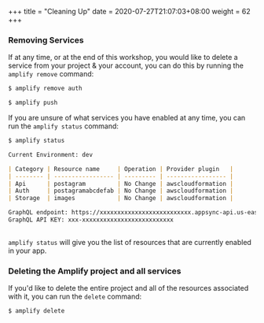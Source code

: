 +++
title = "Cleaning Up"
date = 2020-07-27T21:07:03+08:00
weight = 62
+++

### Removing Services

If at any time, or at the end of this workshop, you would like to delete a service from your project & your account, you can do this by running the `amplify remove` command:

```markdown
$ amplify remove auth

$ amplify push
```

If you are unsure of what services you have enabled at any time, you can run the `amplify status` command:

```markdown
$ amplify status

Current Environment: dev

| Category | Resource name     | Operation | Provider plugin   |
| -------- | ----------------- | --------- | ----------------- |
| Api      | postagram         | No Change | awscloudformation |
| Auth     | postagramabcdefab | No Change | awscloudformation |
| Storage  | images            | No Change | awscloudformation |

GraphQL endpoint: https://xxxxxxxxxxxxxxxxxxxxxxxxxx.appsync-api.us-east-1.amazonaws.com/graphql
GraphQL API KEY: xxx-xxxxxxxxxxxxxxxxxxxxxxxxxx
                  
```

`amplify status` will give you the list of resources that are currently enabled in your app.

### Deleting the Amplify project and all services

If you'd like to delete the entire project and all of the resources associated with it, you can run the `delete` command:

```markdown
$ amplify delete
```